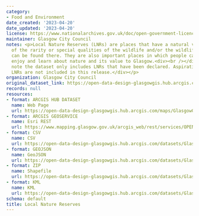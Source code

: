 ```yaml
---
category:
- Food and Environment
date_created: '2023-04-20'
date_updated: '2023-04-20'
license: https://www.nationalarchives.gov.uk/doc/open-government-licence/version/3/
maintainer: Glasgow City Council
notes: <p>Local Nature Reserves (LNRs) are places that have a natural value in terms
  of the rarity or special qualities of the wildlife and/or the wildlife habitat that
  can be found there. They are also important places in which people can explore,
  enjoy and learn about nature and its value to Glasgow.<div><br /></div><div>Please
  note the dataset only includes LNRs that have been declared. Aspirational or Potential
  LNRs are not included in this release.</div></p>
organization: Glasgow City Council
original_dataset_link: https://open-data-design-glasgowgis.hub.arcgis.com/maps/GlasgowGIS::local-nature-reserves
records: null
resources:
- format: ARCGIS HUB DATASET
  name: Web Page
  url: https://open-data-design-glasgowgis.hub.arcgis.com/maps/GlasgowGIS::local-nature-reserves
- format: ARCGIS GEOSERVICE
  name: Esri REST
  url: https://www.mapping.glasgow.gov.uk/arcgis_web/rest/services/OPEN_DATA/LNRs/MapServer/0
- format: CSV
  name: CSV
  url: https://open-data-design-glasgowgis.hub.arcgis.com/datasets/GlasgowGIS::local-nature-reserves.csv?outSR=%7B%22latestWkid%22%3A27700%2C%22wkid%22%3A27700%7D
- format: GEOJSON
  name: GeoJSON
  url: https://open-data-design-glasgowgis.hub.arcgis.com/datasets/GlasgowGIS::local-nature-reserves.geojson?outSR=%7B%22latestWkid%22%3A27700%2C%22wkid%22%3A27700%7D
- format: ZIP
  name: Shapefile
  url: https://open-data-design-glasgowgis.hub.arcgis.com/datasets/GlasgowGIS::local-nature-reserves.zip?outSR=%7B%22latestWkid%22%3A27700%2C%22wkid%22%3A27700%7D
- format: KML
  name: KML
  url: https://open-data-design-glasgowgis.hub.arcgis.com/datasets/GlasgowGIS::local-nature-reserves.kml?outSR=%7B%22latestWkid%22%3A27700%2C%22wkid%22%3A27700%7D
schema: default
title: Local Nature Reserves
---
```

